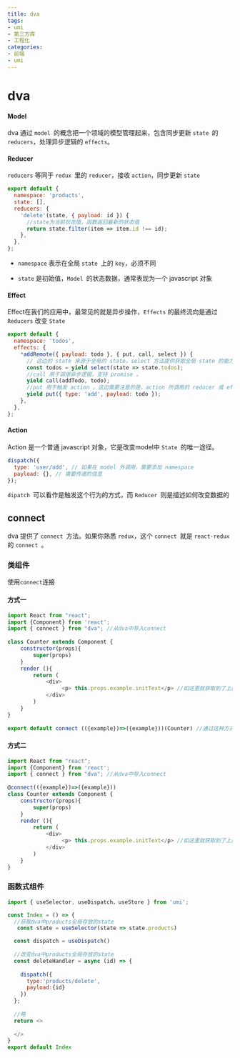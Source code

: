 ```yaml
---
title: dva
tags:
- umi
- 第三方库
- 工程化
categories: 
- 前端
- umi
---
```

# dva

#### Model

dva 通过 `model `的概念把一个领域的模型管理起来，包含同步更新 `state `的 `reducers`，处理异步逻辑的 `effects`。

#### Reducer

`reducers` 等同于 `redux `里的 `reducer`，接收 `action`，同步更新 `state`

``` js
export default {
  namespace: 'products',
  state: [],
  reducers: {
    'delete'(state, { payload: id }) {
      //state为当前状态值，函数返回最新的状态值
      return state.filter(item => item.id !== id);
    },
  },
};
```

*   `namespace` 表示在全局 `state `上的 `key`，必须不同

*   `state` 是初始值，`Model `的状态数据，通常表现为一个 javascript 对象

#### Effect

Effect在我们的应用中，最常见的就是异步操作，`Effects` 的最终流向是通过 `Reducers` 改变 `State`

``` js
export default {
  namespace: 'todos',
  effects: {
    *addRemote({ payload: todo }, { put, call, select }) {
      // 这边的 state 来源于全局的 state，select 方法提供获取全局 state 的能力，也就是说，在这边如果你有需要其他 model 的数据，则完全可以通过 state.modelName 来获取
      const todos = yield select(state => state.todos); 
      //call 用于调用异步逻辑，支持 promise 。
      yield call(addTodo, todo);
      //put 用于触发 action 。这边需要注意的是，action 所调用的 reducer 或 effects 来源于本 model 那么在 type 中不需要声明命名空间，如果需要触发其他非本 model 的方法，则需要在 type 中声明命名空间，如 yield put({ type: 'namespace/fuc', payload: xxx });
      yield put({ type: 'add', payload: todo }); 
    },
  },
};
```

#### Action

Action 是一个普通 javascript 对象，它是改变model中 `State `的唯一途径。

``` js
dispatch({
  type: 'user/add', // 如果在 model 外调用，需要添加 namespace
  payload: {}, // 需要传递的信息
});
```

`dipatch `可以看作是触发这个行为的方式，而 `Reducer `则是描述如何改变数据的

## connect

dva 提供了 `connect `方法。如果你熟悉 `redux`，这个 `connect `就是 `react-redux` 的 `connect `。

### 类组件

使用`connect`连接

#### 方式一

``` js
import React from "react";
import {Component} from 'react';
import { connect } from "dva"; //从dva中导入connect
 
class Counter extends Component {
    constructor(props){
        super(props)
    }  
    render (){
        return (
            <div>
                 <p> this.props.example.initText</p> //如这里就获取到了上面定义的initText数据了
            </div>
        )
    }
}
 
export default connect (({example})=>({example}))(Counter) //通过这种方式来把model层的数据传递到当前组件了，默认这面的也是example属性，通过this.props.example可以获取到model（example.js）中state的数据了
```

#### 方式二

``` js
import React from "react";
import {Component} from 'react';
import { connect } from "dva"; //从dva中导入connect
 
@connect(({example})=>({example}))
class Counter extends Component {
    constructor(props){
        super(props)
    }  
    render (){
        return (
            <div>
                 <p> this.props.example.initText</p> //如这里就获取到了上面定义的initText数据了
            </div>
        )
    }
}
```

### 函数式组件

``` js
import { useSelector, useDispatch，useStore } from 'umi';

const Index = () => {
  //获取dva中products全局存放的state
   const state = useSelector(state => state.products) 

  const dispatch = useDispatch()
  
  //改变dva中products全局存放的state
  const deleteHandler = async (id) => {
    
    dispatch({
      type:'products/delete',
      payload:{id}
    })
  };
  
  //略
  return <>
  
  </>
}
export default Index

```
